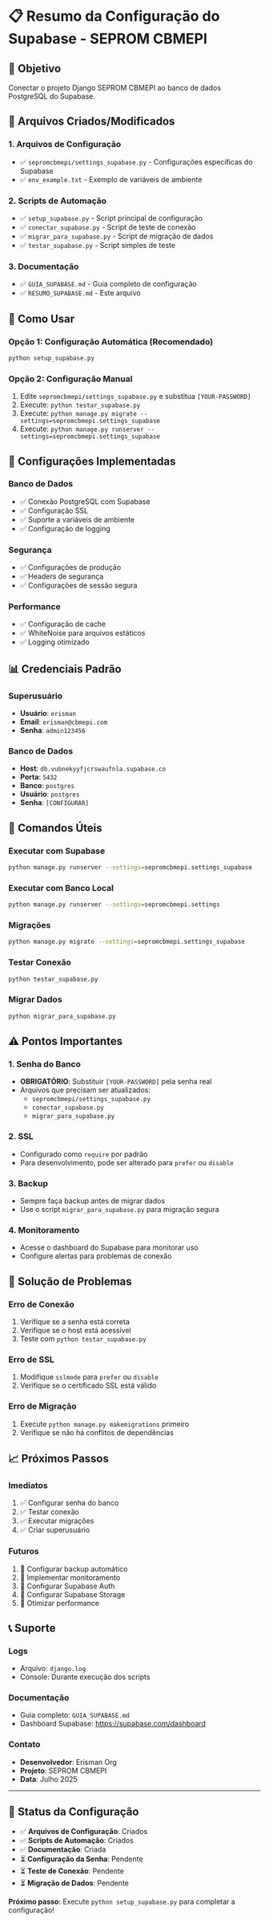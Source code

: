 # 📋 Resumo da Configuração do Supabase - SEPROM CBMEPI

## 🎯 Objetivo
Conectar o projeto Django SEPROM CBMEPI ao banco de dados PostgreSQL do Supabase.

## 📁 Arquivos Criados/Modificados

### 1. Arquivos de Configuração
- ✅ `sepromcbmepi/settings_supabase.py` - Configurações específicas do Supabase
- ✅ `env_example.txt` - Exemplo de variáveis de ambiente

### 2. Scripts de Automação
- ✅ `setup_supabase.py` - Script principal de configuração
- ✅ `conectar_supabase.py` - Script de teste de conexão
- ✅ `migrar_para_supabase.py` - Script de migração de dados
- ✅ `testar_supabase.py` - Script simples de teste

### 3. Documentação
- ✅ `GUIA_SUPABASE.md` - Guia completo de configuração
- ✅ `RESUMO_SUPABASE.md` - Este arquivo

## 🚀 Como Usar

### Opção 1: Configuração Automática (Recomendado)
```bash
python setup_supabase.py
```

### Opção 2: Configuração Manual
1. Edite `sepromcbmepi/settings_supabase.py` e substitua `[YOUR-PASSWORD]`
2. Execute: `python testar_supabase.py`
3. Execute: `python manage.py migrate --settings=sepromcbmepi.settings_supabase`
4. Execute: `python manage.py runserver --settings=sepromcbmepi.settings_supabase`

## 🔧 Configurações Implementadas

### Banco de Dados
- ✅ Conexão PostgreSQL com Supabase
- ✅ Configuração SSL
- ✅ Suporte a variáveis de ambiente
- ✅ Configuração de logging

### Segurança
- ✅ Configurações de produção
- ✅ Headers de segurança
- ✅ Configurações de sessão segura

### Performance
- ✅ Configuração de cache
- ✅ WhiteNoise para arquivos estáticos
- ✅ Logging otimizado

## 📊 Credenciais Padrão

### Superusuário
- **Usuário**: `erisman`
- **Email**: `erisman@cbmepi.com`
- **Senha**: `admin123456`

### Banco de Dados
- **Host**: `db.vubnekyyfjcrswaufnla.supabase.co`
- **Porta**: `5432`
- **Banco**: `postgres`
- **Usuário**: `postgres`
- **Senha**: `[CONFIGURAR]`

## 🔄 Comandos Úteis

### Executar com Supabase
```bash
python manage.py runserver --settings=sepromcbmepi.settings_supabase
```

### Executar com Banco Local
```bash
python manage.py runserver --settings=sepromcbmepi.settings
```

### Migrações
```bash
python manage.py migrate --settings=sepromcbmepi.settings_supabase
```

### Testar Conexão
```bash
python testar_supabase.py
```

### Migrar Dados
```bash
python migrar_para_supabase.py
```

## ⚠️ Pontos Importantes

### 1. Senha do Banco
- **OBRIGATÓRIO**: Substituir `[YOUR-PASSWORD]` pela senha real
- Arquivos que precisam ser atualizados:
  - `sepromcbmepi/settings_supabase.py`
  - `conectar_supabase.py`
  - `migrar_para_supabase.py`

### 2. SSL
- Configurado como `require` por padrão
- Para desenvolvimento, pode ser alterado para `prefer` ou `disable`

### 3. Backup
- Sempre faça backup antes de migrar dados
- Use o script `migrar_para_supabase.py` para migração segura

### 4. Monitoramento
- Acesse o dashboard do Supabase para monitorar uso
- Configure alertas para problemas de conexão

## 🐛 Solução de Problemas

### Erro de Conexão
1. Verifique se a senha está correta
2. Verifique se o host está acessível
3. Teste com `python testar_supabase.py`

### Erro de SSL
1. Modifique `sslmode` para `prefer` ou `disable`
2. Verifique se o certificado SSL está válido

### Erro de Migração
1. Execute `python manage.py makemigrations` primeiro
2. Verifique se não há conflitos de dependências

## 📈 Próximos Passos

### Imediatos
1. ✅ Configurar senha do banco
2. ✅ Testar conexão
3. ✅ Executar migrações
4. ✅ Criar superusuário

### Futuros
1. 🔄 Configurar backup automático
2. 🔄 Implementar monitoramento
3. 🔄 Configurar Supabase Auth
4. 🔄 Configurar Supabase Storage
5. 🔄 Otimizar performance

## 📞 Suporte

### Logs
- Arquivo: `django.log`
- Console: Durante execução dos scripts

### Documentação
- Guia completo: `GUIA_SUPABASE.md`
- Dashboard Supabase: https://supabase.com/dashboard

### Contato
- **Desenvolvedor**: Erisman Org
- **Projeto**: SEPROM CBMEPI
- **Data**: Julho 2025

---

## 🎉 Status da Configuração

- ✅ **Arquivos de Configuração**: Criados
- ✅ **Scripts de Automação**: Criados
- ✅ **Documentação**: Criada
- ⏳ **Configuração da Senha**: Pendente
- ⏳ **Teste de Conexão**: Pendente
- ⏳ **Migração de Dados**: Pendente

**Próximo passo**: Execute `python setup_supabase.py` para completar a configuração! 